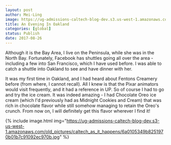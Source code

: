 ```yaml
---
layout: post
author: Mei-Ling
image: https://ug-admissions-caltech-blog-dev.s3.us-west-1.amazonaws.com/old_pictures/6a01bb09a3c88f970d01bb09b3ced5970d-pi.jpg
title: An Evening In Oakland
categories: [global]
status: Publish
date: 2017-08-26
---
```



Although it is the Bay Area, I live on the Peninsula, while she was in the North Bay. Fortunately, Facebook has shuttles going all over the area - including a few into San Francisco, which I have used before. I was able to catch a shuttle into Oakland to see and have dinner with her.

It was my first time in Oakland, and I had heard about Fentons Creamery before (from where, I cannot recall). All I knew is that the Pixar animators would visit frequently, and it had a reference in UP. So of course I had to go and try the ice cream. It was indeed amazing - I had Chocolate Oreo ice cream (which I'd previously had as Midnight Cookies and Cream) that was rich in chocolate flavor while still somehow managing to retain the Oreo's crunch. From now on, I will definitely get this flavor wherever I find it!


{% include image.html img="https://ug-admissions-caltech-blog-dev.s3-us-west-1.amazonaws.com/old_pictures/caltech_as_it_happens/6a0105349b8251970b01b7c91092ec970b.jpg" %}
